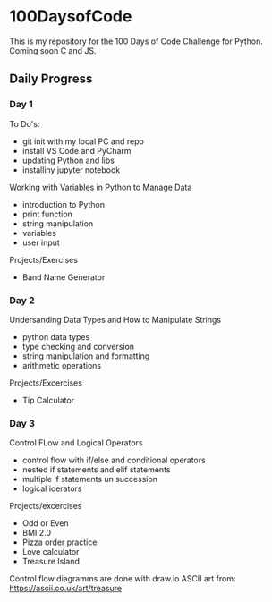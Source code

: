 # 100DaysofCode


This is my repository for the 100 Days of Code Challenge for Python.
Coming soon C and JS.

## Daily Progress

### Day 1

To Do's:
- git init with my local PC and repo
- install VS Code and PyCharm 
- updating Python and libs
- installiny jupyter notebook

Working with Variables in Python to Manage Data
- introduction to Python
- print function
- string manipulation
- variables
- user input

Projects/Exercises
- Band Name Generator

### Day 2

Undersanding Data Types and How to Manipulate Strings
- python data types
- type checking and conversion
- string manipulation and formatting
- arithmetic operations

Projects/Excercises
- Tip Calculator

### Day 3

Control FLow and Logical Operators
- control flow with if/else and conditional operators
- nested if statements and elif statements
- multiple if statements un succession
- logical ioerators

Projects/excercises
- Odd or Even
- BMI 2.0
- Pizza order practice
- Love calculator
- Treasure Island

Control flow diagramms are done with draw.io
ASCII art from: https://ascii.co.uk/art/treasure
